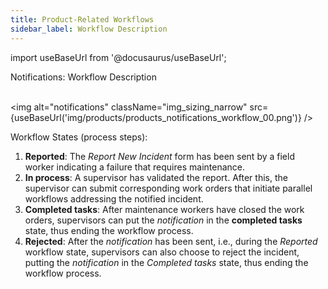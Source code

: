 ```yaml
---
title: Product-Related Workflows
sidebar_label: Workflow Description
---
```


import useBaseUrl from '@docusaurus/useBaseUrl';

<span className="hero__title">Notifications: Workflow Description</span>
<br/>
<br/>

<div className="container">
<div className="row">
<div className="col col--6">

<img alt="notifications" className="img_sizing_narrow" src={useBaseUrl('img/products/products_notifications_workflow_00.png')} />
<br/>

</div>
<div className="col col--6">

<span className="hero__subtitle">Workflow States (process steps):</span>

1. **Reported**: The _Report New Incident_ form has been sent by a field worker indicating a failure that requires maintenance.
2. **In process**: A supervisor has validated the report. After this, the supervisor can submit corresponding work orders that initiate parallel workflows addressing the notified incident.
3. **Completed tasks**: After maintenance workers have closed the work orders, supervisors can put the _notification_ in the **completed tasks** state, thus ending the workflow process.
4. **Rejected**: After the _notification_ has been sent, i.e., during the _Reported_ workflow state, supervisors can also choose to reject the incident, putting the _notification_ in the _Completed tasks_ state, thus ending the workflow process.

</div>
</div>
</div>